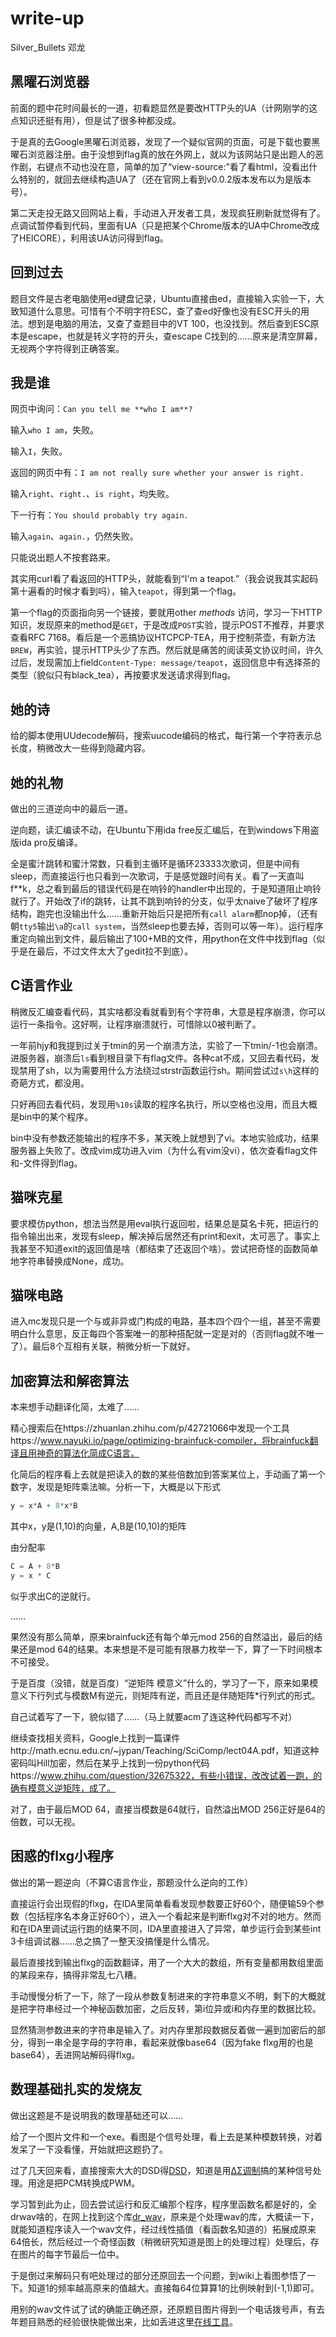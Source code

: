 # write-up

Silver_Bullets 邓龙

## 黑曜石浏览器

前面的题中花时间最长的一道，初看题显然是要改HTTP头的UA（计网刚学的这点知识还挺有用），但是试了很多种都没成。

于是真的去Google黑曜石浏览器，发现了一个疑似官网的页面，可是下载也要黑曜石浏览器注册。由于没想到flag真的放在外网上，就以为该网站只是出题人的恶作剧，右键点不动也没在意，简单的加了“view-source:”看了看html，没看出什么特别的，就回去继续构造UA了（还在官网上看到v0.0.2版本发布以为是版本号）。

第二天走投无路又回网站上看，手动进入开发者工具，发现疯狂刷新就觉得有了。点调试暂停看到代码，里面有UA（只是把某个Chrome版本的UA中Chrome改成了HEICORE），利用该UA访问得到flag。



## 回到过去

题目文件是古老电脑使用ed键盘记录，Ubuntu直接由ed，直接输入实验一下，大致知道什么意思。可惜有个不明字符ESC，查了查ed好像也没有ESC开头的用法。想到是电脑的用法，又查了查题目中的VT 100，也没找到。然后查到ESC原本是escape，也就是转义字符的开头，查escape C找到的……原来是清空屏幕，无视两个字符得到正确答案。



## 我是谁

网页中询问：`Can you tell me **who I am**?`

输入`who I am`，失败。

输入`I`，失败。

返回的网页中有：`I am not really sure whether your answer is right.`

输入`right`、`right.`、`is right`，均失败。

下一行有：`You should probably try again.`

输入`again`、`again.`，仍然失败。

只能说出题人不按套路来。

其实用curl看了看返回的HTTP头，就能看到“I'm a teapot.”（我会说我其实起码第十遍看的时候才看到吗），输入`teapot`，得到第一个flag。

第一个flag的页面指向另一个链接，要就用other _methods_ 访问，学习一下HTTP知识，发现原来的method是`GET`，于是改成`POST`实验，提示POST不推荐，并要求查看RFC 7168。看后是一个恶搞协议HTCPCP-TEA，用于控制茶壶，有新方法`BREW`，再实验，提示HTTP头少了东西。然后就是痛苦的阅读英文协议时间，许久过后，发现需加上field`Content-Type: message/teapot`，返回信息中有选择茶的类型（貌似只有black_tea），再按要求发送请求得到flag。



## 她的诗

给的脚本使用UUdecode解码，搜索uucode编码的格式，每行第一个字符表示总长度，稍微改大一些得到隐藏内容。



## 她的礼物

做出的三道逆向中的最后一道。

逆向题，读汇编读不动，在Ubuntu下用ida free反汇编后，在到windows下用盗版ida pro反编译。

全是蜜汁跳转和蜜汁常数，只看到主循环是循环23333次歌词，但是中间有sleep，而直接运行也只看到一次歌词，于是感觉跟时间有关。看了一天直叫f**k，总之看到最后的错误代码是在响铃的handler中出现的，于是知道阻止响铃就行了。开始改了if的跳转，让其不跳到响铃的分支，似乎太naive了破坏了程序结构，跑完也没输出什么……重新开始后只是把所有`call alarm`都nop掉，（还有朝`tty5`输出`\a`的`call system`，当然sleep也要去掉，否则可以等一年）。运行程序重定向输出到文件，最后输出了100+MB的文件，用python在文件中找到flag（似乎是在最后，不过文件太大了gedit拉不到底）。



## C语言作业

稍微反汇编查看代码，其实啥都没看就看到有个字符串，大意是程序崩溃，你可以运行一条指令。这好啊，让程序崩溃就行，可惜除以0被判断了。

一年前hjy和我提到过关于tmin的另一个崩溃方法，实验了一下tmin/-1也会崩溃。进服务器，崩溃后`ls`看到根目录下有flag文件。各种cat不成，又回去看代码，发现禁用了sh，以为需要用什么方法绕过strstr函数运行sh。期间尝试过`s\h`这样的奇葩方式，都没用。

只好再回去看代码，发现用`%10s`读取的程序名执行，所以空格也没用，而且大概是bin中的某个程序。

bin中没有参数还能输出的程序不多，某天晚上就想到了vi。本地实验成功，结果服务器上失败了。改成vim成功进入vim（为什么有vim没vi），依次查看flag文件和-文件得到flag。



## 猫咪克星

要求模仿python，想法当然是用eval执行返回啦，结果总是莫名卡死，把运行的指令输出出来，发现有sleep，解决掉后居然还有print和exit，太可恶了。事实上我甚至不知道exit的返回值是啥（都结束了还返回个啥）。尝试把奇怪的函数简单地字符串替换成None，成功。



## 猫咪电路

进入mc发现只是一个与或非异或门构成的电路，基本四个四个一组，甚至不需要明白什么意思，反正每四个答案唯一的那种搭配就一定是对的（否则flag就不唯一了）。最后8个互相有关联，稍微分析一下就好。



## 加密算法和解密算法

本来想手动翻译化简，太难了……

精心搜索后在https://zhuanlan.zhihu.com/p/42721066中发现一个工具https://www.nayuki.io/page/optimizing-brainfuck-compiler，将brainfuck翻译且用神奇的算法化简成C语言。

化简后的程序看上去就是把读入的数的某些倍数加到答案某位上，手动画了第一个数字，发现是矩阵乘法嘛。分析一下，大概是以下形式

```python
y = x*A + 8*x*B
```

其中x，y是(1,10)的向量，A,B是(10,10)的矩阵

由分配率

```python
C = A + 8*B
y = x * C 
```

似乎求出C的逆就行。

……

果然没有那么简单，原来brainfuck还有每个单元mod 256的自然溢出，最后的结果还是mod 64的结果。本来想是不是可能有限暴力枚举一下，算了一下时间根本不可接受。



于是百度（没错，就是百度）“逆矩阵 模意义”什么的，学习了一下，原来如果模意义下行列式与模数M有逆元，则矩阵有逆，而且还是伴随矩阵*行列式的形式。

自己试着写了一下，貌似错了……（马上就要acm了连这种代码都写不对）

继续查找相关资料，Google上找到一篇课件http://math.ecnu.edu.cn/~jypan/Teaching/SciComp/lect04A.pdf，知道这种密码叫Hill加密，然后在某乎上找到一份python代码https://www.zhihu.com/question/32675322，有些小错误，改改试着一跑，的确有模意义逆矩阵，成了。

对了，由于最后MOD 64，直接当模数是64就行，自然溢出MOD 256正好是64的倍数，可以无视。



## 困惑的flxg小程序

做出的第一题逆向（不算C语言作业，那题没什么逆向的工作）

直接运行会出现假的flxg，在IDA里简单看看发现参数要正好60个，随便输59个参数（包括程序名本身正好60个），进入一个看起来是判断flxg对不对的地方。然而和在IDA里调试运行跑的结果不同，IDA里直接进入了异常，单步运行会到某些int 3卡组调试器……总之搞了一整天没搞懂是什么情况。

最后直接找到输出flxg的函数翻译，用了一个大大的数组，所有变量都用数组里面的某段来存，搞得非常乱七八糟。

手动慢慢分析了一下，除了一段从参数复制进来的字符串意义不明，剩下的大概就是把字符串经过一个神秘函数加密，之后反转，第i位异或i和内存里的数据比较。

显然猜测参数进来的字符串是输入了。对内存里那段数据反着做一遍到加密后的部分，得到一串全是字母的字符串，看起来就像base64（因为fake flxg用的也是base64），丢进网站解码得flxg。



## 数理基础扎实的发烧友

做出这题是不是说明我的数理基础还可以……

给了一个图片文件和一个exe。看图是个信号处理，看上去是某种模数转换，对着发呆了一下没看懂，开始就把这题扔了。

过了几天回来看，直接搜索大大的DSD得[DSD](https://zh.wikipedia.org/zh/Direct_Stream_Digital)，知道是用[ΔΣ调制](https://zh.wikipedia.org/wiki/%CE%94%CE%A3%E8%AA%BF%E8%AE%8A)搞的某种信号处理。用途是把PCM转换成PWM。

学习暂到此为止，回去尝试运行和反汇编那个程序，程序里函数名都是好的，全drwav啥的，在网上找到这个库[dr_wav](https://mackron.github.io/dr_wav)，原来是个处理wav的库，大概读一下，就能知道程序读入一个wav文件，经过线性插值（看函数名知道的）拓展成原来64倍长，然后经过一个奇怪函数（稍微研究知道是图上的处理过程）处理后，存在图片的每字节最后一位中。



于是倒过来解码只有吧处理过的部分还原回去一个问题，到wiki上看图参悟了一下。知道1的频率越高原来的值越大。直接每64位算算1的比例映射到(-1,1)即可。

用别的wav文件试了试的确能正确还原，还原题目图片得到一个电话拨号声，有去年题目熟悉的经验很快能做出来，比如丢进这里[在线工具](http://dialabc.com/sound/detect/index.html)。



